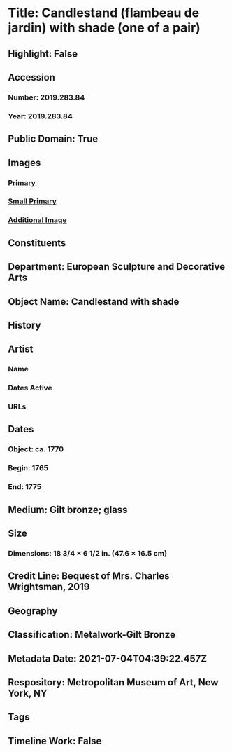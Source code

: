 # Title: Candlestand (flambeau de jardin) with shade (one of a pair)
## Highlight: False
## Accession
### Number: 2019.283.84
### Year: 2019.283.84
## Public Domain: True
## Images
### [Primary](https://images.metmuseum.org/CRDImages/es/original/DP-20708-033.jpg)
### [Small Primary](https://images.metmuseum.org/CRDImages/es/web-large/DP-20708-033.jpg)
### [Additional Image](https://images.metmuseum.org/CRDImages/es/original/DP-20708-034.jpg)
## Constituents
## Department: European Sculpture and Decorative Arts
## Object Name: Candlestand with shade
## History
## Artist
### Name
### Dates Active
### URLs
## Dates
### Object: ca. 1770
### Begin: 1765
### End: 1775
## Medium: Gilt bronze; glass
## Size
### Dimensions: 18 3/4 × 6 1/2 in. (47.6 × 16.5 cm)
## Credit Line: Bequest of Mrs. Charles Wrightsman, 2019
## Geography
## Classification: Metalwork-Gilt Bronze
## Metadata Date: 2021-07-04T04:39:22.457Z
## Respository: Metropolitan Museum of Art, New York, NY
## Tags
## Timeline Work: False